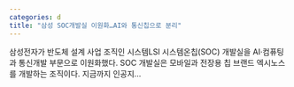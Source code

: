```yaml
---
categories: d
title: "삼성 SOC개발실 이원화…AI와 통신칩으로 분리"
---
```

삼성전자가 반도체 설계 사업 조직인 시스템LSI 시스템온칩(SOC) 개발실을 AI·컴퓨팅 과 통신개발 부문으로 이원화했다. SOC 개발실은 모바일과 전장용 칩 브랜드 엑시노스를 개발하는 조직이다. 지금까지 인공지...